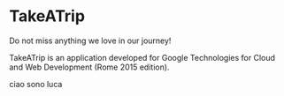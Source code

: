 # TakeATrip
Do not miss anything we love in our journey!

TakeATrip is an application developed for Google Technologies for Cloud and Web Development (Rome 2015 edition).

ciao sono luca
